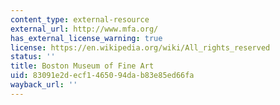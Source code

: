 ```yaml
---
content_type: external-resource
external_url: http://www.mfa.org/
has_external_license_warning: true
license: https://en.wikipedia.org/wiki/All_rights_reserved
status: ''
title: Boston Museum of Fine Art
uid: 83091e2d-ecf1-4650-94da-b83e85ed66fa
wayback_url: ''
---
```

